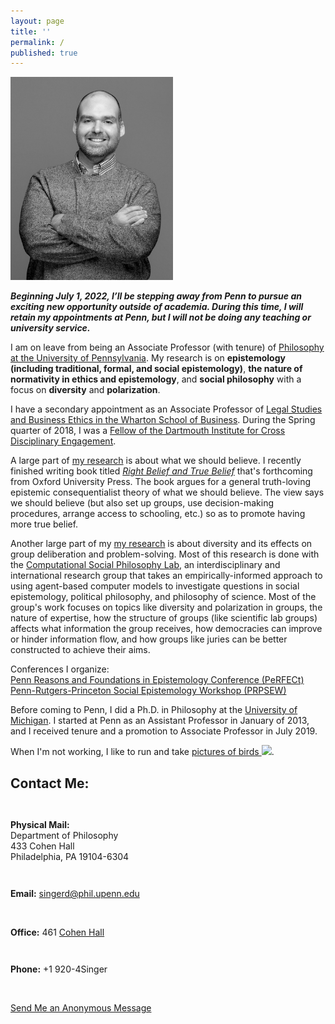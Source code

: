 ```yaml
---
layout: page
title: ''
permalink: /
published: true
---
```

<div style="width: 100%;" markdown="1">

<dl class="captioned-img alignright" style="max-width:260px">
  
  <dt><img src="images/DanSinger_2023_BW_lowres.jpeg" alt="Picture of Daniel J. Singer" /></dt>
  
</dl>

**_Beginning July 1, 2022, I’ll be stepping away from Penn to pursue an exciting new opportunity outside of academia. During this time, I will retain my appointments at Penn, but I will not be doing any teaching or university service._**

  

I am on leave from being an Associate Professor (with tenure) of [Philosophy at the University of Pennsylvania](http://philosophy.sas.upenn.edu/). My research is on **epistemology (including traditional, formal, and social epistemology)**, **the nature of normativity in ethics and epistemology**, and **social philosophy** with a focus on **diversity** and **polarization**. 

I have a secondary appointment as an Associate Professor of [Legal Studies and Business Ethics in the Wharton School of Business](https://lgst.wharton.upenn.edu/). During the Spring quarter of 2018, I was a [Fellow of the Dartmouth Institute for Cross Disciplinary Engagement](http://ice.dartmouth.edu/fellows-program/daniel-singer).

A large part of [my research](http://www.danieljsinger.com/research/) is about what we should believe. I recently finished writing book titled [_Right Belief and True Belief_](https://global.oup.com/academic/product/right-belief-and-true-belief-9780197660386?cc=us&lang=en&) that's forthcoming from Oxford University Press. The book argues for a general truth-loving epistemic consequentialist theory of what we should believe. The view says we should believe (but also set up groups, use decision-making procedures, arrange access to schooling, etc.) so as to promote having more true belief. 

Another large part of my [my research](http://www.danieljsinger.com/research/) is about diversity and its effects on group deliberation and problem-solving. Most of this research is done with the [Computational Social Philosophy Lab](/CSPL/), an interdisciplinary and international research group that takes an empirically-informed approach to using agent-based computer models to investigate questions in social epistemology, political philosophy, and philosophy of science. Most of the group's work focuses on topics like diversity and polarization in groups, the nature of expertise, how the structure of groups (like scientific lab groups) affects what information the group receives, how democracies can improve or hinder information flow, and how groups like juries can be better constructed to achieve their aims. 

Conferences I organize:  
[Penn Reasons and Foundations in Epistemology Conference (PeRFECt)](http://www.danieljsinger.com/PeRFECt5/)  
[Penn-Rutgers-Princeton Social Epistemology Workshop (PRPSEW)](http://www.danieljsinger.com/PRPSEW/)

Before coming to Penn, I did a Ph.D. in Philosophy at the [University of Michigan](http://www.lsa.umich.edu/philosophy/). I started at Penn as an Assistant Professor in January of 2013, and I received tenure and a promotion to Associate Professor in July 2019.
</div>

When I'm not working, I like to run and take <a target="_blank" href="https://www.instagram.com/philosophydan/">pictures of birds  <img style="height:.8em;vertical-align:baseline;" src="http://www.danieljsinger.com/images/instaicon.png" /></a>.


<a id="contact"></a>
<h2>Contact Me:</h2>

<div class="grid-container outline">
  <div class="row" style="padding-bottom: 1em">
    <div class="col-2" style="padding-top: 1em;">
    <p><b>Physical Mail:</b><br />
      Department of Philosophy<br />
      433 Cohen Hall<br />
      Philadelphia, PA 19104-6304</p>
    </div>
    <div class="col-2" style="padding-top: 1em;">
      <p><b>Email:</b> <a href="mailto:singerd@phil.upenn.edu">singerd@phil.upenn.edu</a></p>
      <br />
      <p><b>Office:</b> 461 <a href="http://www.facilities.upenn.edu/maps/locations/cohen-hall-claudia">Cohen Hall</a></p>
    </div>
    <div class="col-2" style="padding-top: 1em;">
      <p><b>Phone:</b> +1 920-4Singer</p>
      <br />
      <p><a href="http://www.danieljsinger.com/anonmessage/">Send Me an Anonymous Message</a></p>
    </div>
  </div>
</div>
